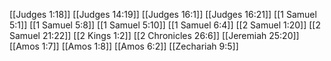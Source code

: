 [[Judges 1:18]]
[[Judges 14:19]]
[[Judges 16:1]]
[[Judges 16:21]]
[[1 Samuel 5:1]]
[[1 Samuel 5:8]]
[[1 Samuel 5:10]]
[[1 Samuel 6:4]]
[[2 Samuel 1:20]]
[[2 Samuel 21:22]]
[[2 Kings 1:2]]
[[2 Chronicles 26:6]]
[[Jeremiah 25:20]]
[[Amos 1:7]]
[[Amos 1:8]]
[[Amos 6:2]]
[[Zechariah 9:5]]
